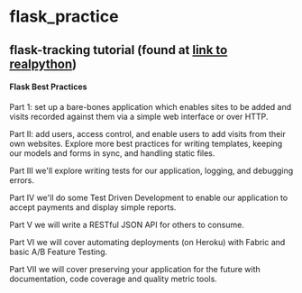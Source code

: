 # flask_practice

## flask-tracking tutorial (found at [link to realpython](https://realpython.com/python-web-applications-with-flask-part-i/#toc_9))
#### Flask Best Practices

Part 1: set up a bare-bones application which enables sites to be added and visits recorded against them via a simple web interface or over HTTP.


Part II: add users, access control, and enable users to add visits from their own websites. Explore more best practices for writing templates, keeping our models and forms in sync, and handling static files.


Part III we'll explore writing tests for our application, logging, and debugging errors.


Part IV we'll do some Test Driven Development to enable our application to accept payments and display simple reports.


Part V we will write a RESTful JSON API for others to consume.


Part VI we will cover automating deployments (on Heroku) with Fabric and basic A/B Feature Testing.


Part VII we will cover preserving your application for the future with documentation, code coverage and quality metric tools.